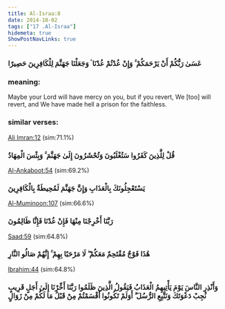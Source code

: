 ```yaml
---
title: Al-Israa:8
date: 2014-10-02
tags: ["17 .Al-Israa"]
hidemeta: true 
ShowPostNavLinks: true 
---
```

### عَسَىٰ رَبُّكُمْ أَنْ يَرْحَمَكُمْ ۚ وَإِنْ عُدْتُمْ عُدْنَا ۘ وَجَعَلْنَا جَهَنَّمَ لِلْكَافِرِينَ حَصِيرًا
### meaning: 
Maybe your Lord will have mercy on you, but if you revert, We [too] will revert, and We have made hell a prison for the faithless.
### similar verses: 

[Ali Imran:12](/3/12) (sim:71.1%)

### قُلْ لِلَّذِينَ كَفَرُوا سَتُغْلَبُونَ وَتُحْشَرُونَ إِلَىٰ جَهَنَّمَ ۚ وَبِئْسَ الْمِهَادُ

[Al-Ankaboot:54](/29/54) (sim:69.2%)

### يَسْتَعْجِلُونَكَ بِالْعَذَابِ وَإِنَّ جَهَنَّمَ لَمُحِيطَةٌ بِالْكَافِرِينَ

[Al-Muminoon:107](/23/107) (sim:66.6%)

### رَبَّنَا أَخْرِجْنَا مِنْهَا فَإِنْ عُدْنَا فَإِنَّا ظَالِمُونَ

[Saad:59](/38/59) (sim:64.8%)

### هَٰذَا فَوْجٌ مُقْتَحِمٌ مَعَكُمْ ۖ لَا مَرْحَبًا بِهِمْ ۚ إِنَّهُمْ صَالُو النَّارِ

[Ibrahim:44](/14/44) (sim:64.8%)

### وَأَنْذِرِ النَّاسَ يَوْمَ يَأْتِيهِمُ الْعَذَابُ فَيَقُولُ الَّذِينَ ظَلَمُوا رَبَّنَا أَخِّرْنَا إِلَىٰ أَجَلٍ قَرِيبٍ نُجِبْ دَعْوَتَكَ وَنَتَّبِعِ الرُّسُلَ ۗ أَوَلَمْ تَكُونُوا أَقْسَمْتُمْ مِنْ قَبْلُ مَا لَكُمْ مِنْ زَوَالٍ
